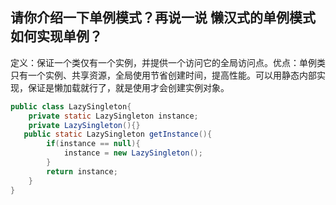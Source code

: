 ## 请你介绍一下单例模式？再说一说 懒汉式的单例模式如何实现单例？

定义：保证一个类仅有一个实例，并提供一个访问它的全局访问点。优点：单例类只有一个实例、共享资源，全局使用节省创建时间，提高性能。可以用静态内部实现，保证是懒加载就行了，就是使用才会创建实例对象。

```java
public class LazySingleton{
    private static LazySingleton instance;
    private LazySingleton(){}
   public static LazySingleton getInstance(){
        if(instance == null){
            instance = new LazySingleton();
        }
        return instance;
    }
}
```

